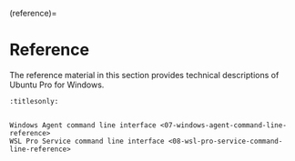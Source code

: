 (reference)=

# Reference

The reference material in this section provides technical descriptions of Ubuntu Pro for Windows.

```{toctree}
:titlesonly:


Windows Agent command line interface <07-windows-agent-command-line-reference>
WSL Pro Service command line interface <08-wsl-pro-service-command-line-reference>
```